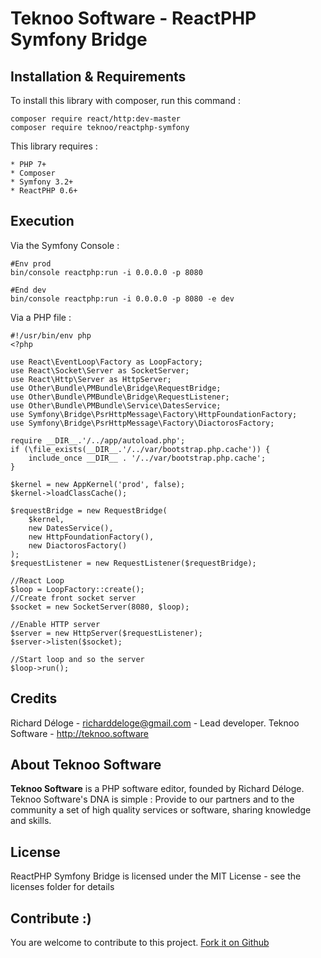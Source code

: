 Teknoo Software - ReactPHP Symfony Bridge
=========================================

Installation & Requirements
---------------------------
To install this library with composer, run this command :

    composer require react/http:dev-master
    composer require teknoo/reactphp-symfony

This library requires :

    * PHP 7+
    * Composer
    * Symfony 3.2+
    * ReactPHP 0.6+

Execution
---------

Via the Symfony Console :

    #Env prod
    bin/console reactphp:run -i 0.0.0.0 -p 8080

    #End dev
    bin/console reactphp:run -i 0.0.0.0 -p 8080 -e dev

Via a PHP file :

    #!/usr/bin/env php
    <?php

    use React\EventLoop\Factory as LoopFactory;
    use React\Socket\Server as SocketServer;
    use React\Http\Server as HttpServer;
    use Other\Bundle\PMBundle\Bridge\RequestBridge;
    use Other\Bundle\PMBundle\Bridge\RequestListener;
    use Other\Bundle\PMBundle\Service\DatesService;
    use Symfony\Bridge\PsrHttpMessage\Factory\HttpFoundationFactory;
    use Symfony\Bridge\PsrHttpMessage\Factory\DiactorosFactory;

    require __DIR__.'/../app/autoload.php';
    if (\file_exists(__DIR__.'/../var/bootstrap.php.cache')) {
        include_once __DIR__ . '/../var/bootstrap.php.cache';
    }

    $kernel = new AppKernel('prod', false);
    $kernel->loadClassCache();

    $requestBridge = new RequestBridge(
        $kernel,
        new DatesService(),
        new HttpFoundationFactory(),
        new DiactorosFactory()
    );
    $requestListener = new RequestListener($requestBridge);

    //React Loop
    $loop = LoopFactory::create();
    //Create front socket server
    $socket = new SocketServer(8080, $loop);

    //Enable HTTP server
    $server = new HttpServer($requestListener);
    $server->listen($socket);

    //Start loop and so the server
    $loop->run();

Credits
-------
Richard Déloge - <richarddeloge@gmail.com> - Lead developer.
Teknoo Software - <http://teknoo.software>

About Teknoo Software
---------------------
**Teknoo Software** is a PHP software editor, founded by Richard Déloge. 
Teknoo Software's DNA is simple : Provide to our partners and to the community a set of high quality services or software,
 sharing knowledge and skills.

License
-------
ReactPHP Symfony Bridge is licensed under the MIT License - see the licenses folder for details

Contribute :)
-------------

You are welcome to contribute to this project. [Fork it on Github](CONTRIBUTING.md)
